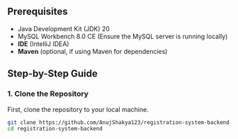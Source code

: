 ## Prerequisites

- Java Development Kit (JDK) 20
- MySQL Workbench 8.0 CE (Ensure the MySQL server is running locally)
- **IDE** (IntelliJ IDEA)
- **Maven** (optional, if using Maven for dependencies)

## Step-by-Step Guide

### 1. Clone the Repository

First, clone the repository to your local machine.

```bash
git clone https://github.com/AnujShakya123/registration-system-backend.git
cd registration-system-backend
